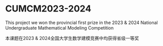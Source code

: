 # CUMCM2023-2024

This project we won the provincial first prize in the 2023 & 2024 National Undergraduate Mathematical Modeling Competition

本课题在2023 & 2024全国大学生数学建模竞赛中均获得省级一等奖
